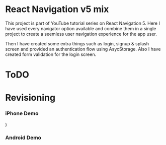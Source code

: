 # React Navigation v5 mix

This project is part of YouTube tutorial series on React Navigation 5. Here I have used every navigator option available and combine them in a single project to create a seemless user navigation experience for the app user.

Then I have created some extra things such as login, signup & splash screen and provided an authentication flow using AsycStorage. Also I have created form validation for the login screen.

# ToDO



# Revisioning

### iPhone Demo

)
### Android Demo